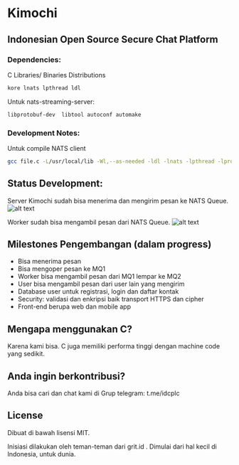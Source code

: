 # Kimochi
## Indonesian Open Source Secure Chat Platform

### Dependencies:
C Libraries/ Binaries Distributions
```bash
kore lnats lpthread ldl
```
Untuk nats-streaming-server:
```bash
libprotobuf-dev  libtool autoconf automake
```

### Development Notes:
Untuk compile NATS client
```bash
gcc file.c -L/usr/local/lib -Wl,--as-needed -ldl -lnats -lpthread -lprotobuf -lprotobuf-c -o file
```

## Status Development:
Server Kimochi sudah bisa menerima dan mengirim pesan ke NATS Queue.
![alt text](https://grit.id/github/first_milestone_20190525.png)

Worker sudah bisa mengambil pesan dari NATS Queue.
![alt text](https://grit.id/github/first_milestone_sub_20190525.png)

## Milestones Pengembangan (dalam progress)
- Bisa menerima pesan
- Bisa mengoper pesan ke MQ1
- Worker bisa mengambil pesan dari MQ1 lempar ke MQ2
- User bisa mengambil pesan dari user lain yang mengirim
- Database user untuk registrasi, login dan daftar kontak
- Security: validasi dan enkripsi baik transport HTTPS dan cipher
- Front-end berupa web dan mobile app

## Mengapa menggunakan C?
Karena kami bisa. C juga memiliki performa tinggi dengan machine code yang sedikit.

## Anda ingin berkontribusi?
Anda bisa cari dan chat kami di Grup telegram: t.me/idcplc

## License
Dibuat di bawah lisensi MIT.

Inisiasi dilakukan oleh teman-teman dari grit.id . Dimulai dari hal kecil di Indonesia, untuk dunia.